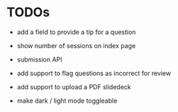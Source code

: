 # TODOs

- add a field to provide a tip for a question
- show number of sessions on index page

- submission API
- add support to flag questions as incorrect for review
- add support to upload a PDF slidedeck
- make dark / light mode toggleable